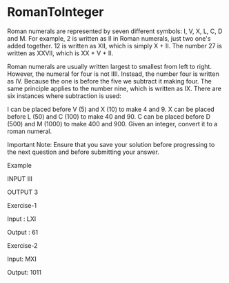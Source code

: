 # RomanToInteger

Roman numerals are represented by seven different symbols: I, V, X, L, C, D and M. For example, 2 is written as II in Roman numerals, just two one's added together. 12 is written as XII, which is simply X + II. The number 27 is written as XXVII, which is XX + V + II.

Roman numerals are usually written largest to smallest from left to right. However, the numeral for four is not IIII. Instead, the number four is written as IV. Because the one is before the five we subtract it making four. The same principle applies to the number nine, which is written as IX. There are six instances where subtraction is used:

I can be placed before V (5) and X (10) to make 4 and 9. X can be placed before L (50) and C (100) to make 40 and 90. C can be placed before D (500) and M (1000) to make 400 and 900. Given an integer, convert it to a roman numeral.

Important Note: Ensure that you save your solution before progressing to the next question and before submitting your answer.

Example

INPUT III

OUTPUT 3

Exercise-1

Input : LXI

Output : 61

Exercise-2

Input: MXI

Output: 1011
